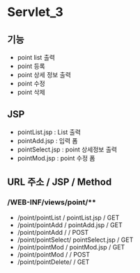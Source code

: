 # Servlet_3
 
## 기능
- point list 출력
- point 등록
- point 상세 정보 출력
- point 수정
- point 삭제

## JSP
- pointList.jsp		: List 출력
- pointAdd.jsp		: 입력 폼
- pointSelect.jsp	: point 상세정보 출력
- pointMod.jsp		: point 수정 폼

## URL 주소			/ 	JSP				/ Method
### /WEB-INF/views/point/**
- /point/pointList	/ 	pointList.jsp	/ GET
- /point/pointAdd	/ 	pointAdd.jsp	/ GET
- /point/pointAdd	/					/ POST
- /point/pointSelect/	pointSelect.jsp	/ GET
- /point/pointMod	/ 	pointMod.jsp	/ GET
- /point/pointMod	/					/ POST
- /point/pointDelete/					/ GET

